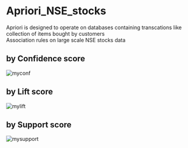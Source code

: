 # Apriori_NSE_stocks
 
Apriori is designed to operate on databases containing transcations like collection of items bought by customers<br />
Association rules on large scale NSE stocks data <br />
## by Confidence score
![myconf](https://cloud.githubusercontent.com/assets/16385390/19840605/e95a2b1a-9ef9-11e6-9c3a-7782f4d2cbd0.jpg)

## by Lift score
![mylift](https://cloud.githubusercontent.com/assets/16385390/19840616/1f0398f0-9efa-11e6-9a35-72af4f496911.jpg)

## by Support score
![mysupport](https://cloud.githubusercontent.com/assets/16385390/19840635/c1fcd2c4-9efa-11e6-9bc5-12e22924a405.jpg)

